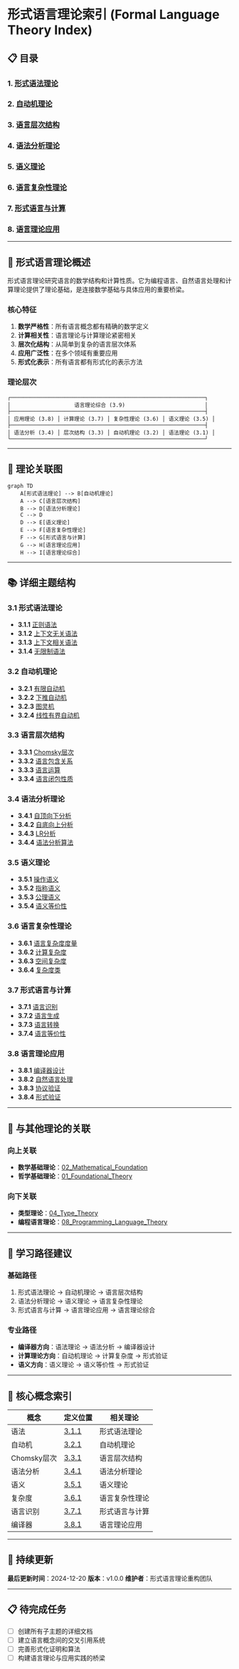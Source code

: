 # 形式语言理论索引 (Formal Language Theory Index)

## 📋 **目录**

### 1. [形式语法理论](03.1_Formal_Grammar_Theory.md)
### 2. [自动机理论](03.2_Automata_Theory.md)
### 3. [语言层次结构](03.3_Language_Hierarchy.md)
### 4. [语法分析理论](03.4_Parsing_Theory.md)
### 5. [语义理论](03.5_Semantics_Theory.md)
### 6. [语言复杂性理论](03.6_Language_Complexity_Theory.md)
### 7. [形式语言与计算](03.7_Formal_Language_and_Computation.md)
### 8. [语言理论应用](03.8_Language_Theory_Applications.md)

---

## 🎯 **形式语言理论概述**

形式语言理论研究语言的数学结构和计算性质。它为编程语言、自然语言处理和计算理论提供了理论基础，是连接数学基础与具体应用的重要桥梁。

### 核心特征

1. **数学严格性**：所有语言概念都有精确的数学定义
2. **计算相关性**：语言理论与计算理论紧密相关
3. **层次化结构**：从简单到复杂的语言层次体系
4. **应用广泛性**：在多个领域有重要应用
5. **形式化表示**：所有语言都有形式化的表示方法

### 理论层次

```
┌─────────────────────────────────────────────────────────────┐
│                    语言理论综合 (3.9)                         │
├─────────────────────────────────────────────────────────────┤
│ 应用理论 (3.8) │ 计算理论 (3.7) │ 复杂性理论 (3.6) │ 语义理论 (3.5) │
├─────────────────────────────────────────────────────────────┤
│ 语法分析 (3.4) │ 层次结构 (3.3) │ 自动机理论 (3.2) │ 语法理论 (3.1) │
└─────────────────────────────────────────────────────────────┘
```

---

## 🔗 **理论关联图**

```mermaid
graph TD
    A[形式语法理论] --> B[自动机理论]
    A --> C[语言层次结构]
    B --> D[语法分析理论]
    C --> D
    D --> E[语义理论]
    E --> F[语言复杂性理论]
    F --> G[形式语言与计算]
    G --> H[语言理论应用]
    H --> I[语言理论综合]
```

---

## 📚 **详细主题结构**

### 3.1 形式语法理论
- **3.1.1** [正则语法](03.1_Formal_Grammar_Theory.md#311-正则语法)
- **3.1.2** [上下文无关语法](03.1_Formal_Grammar_Theory.md#312-上下文无关语法)
- **3.1.3** [上下文相关语法](03.1_Formal_Grammar_Theory.md#313-上下文相关语法)
- **3.1.4** [无限制语法](03.1_Formal_Grammar_Theory.md#314-无限制语法)

### 3.2 自动机理论
- **3.2.1** [有限自动机](03.2_Automata_Theory.md#321-有限自动机)
- **3.2.2** [下推自动机](03.2_Automata_Theory.md#322-下推自动机)
- **3.2.3** [图灵机](03.2_Automata_Theory.md#323-图灵机)
- **3.2.4** [线性有界自动机](03.2_Automata_Theory.md#324-线性有界自动机)

### 3.3 语言层次结构
- **3.3.1** [Chomsky层次](03.3_Language_Hierarchy.md#331-chomsky层次)
- **3.3.2** [语言包含关系](03.3_Language_Hierarchy.md#332-语言包含关系)
- **3.3.3** [语言运算](03.3_Language_Hierarchy.md#333-语言运算)
- **3.3.4** [语言闭包性质](03.3_Language_Hierarchy.md#334-语言闭包性质)

### 3.4 语法分析理论
- **3.4.1** [自顶向下分析](03.4_Parsing_Theory.md#341-自顶向下分析)
- **3.4.2** [自底向上分析](03.4_Parsing_Theory.md#342-自底向上分析)
- **3.4.3** [LR分析](03.4_Parsing_Theory.md#343-lr分析)
- **3.4.4** [语法分析算法](03.4_Parsing_Theory.md#344-语法分析算法)

### 3.5 语义理论
- **3.5.1** [操作语义](03.5_Semantics_Theory.md#351-操作语义)
- **3.5.2** [指称语义](03.5_Semantics_Theory.md#352-指称语义)
- **3.5.3** [公理语义](03.5_Semantics_Theory.md#353-公理语义)
- **3.5.4** [语义等价性](03.5_Semantics_Theory.md#354-语义等价性)

### 3.6 语言复杂性理论
- **3.6.1** [语言复杂度度量](03.6_Language_Complexity_Theory.md#361-语言复杂度度量)
- **3.6.2** [计算复杂度](03.6_Language_Complexity_Theory.md#362-计算复杂度)
- **3.6.3** [空间复杂度](03.6_Language_Complexity_Theory.md#363-空间复杂度)
- **3.6.4** [复杂度类](03.6_Language_Complexity_Theory.md#364-复杂度类)

### 3.7 形式语言与计算
- **3.7.1** [语言识别](03.7_Formal_Language_and_Computation.md#371-语言识别)
- **3.7.2** [语言生成](03.7_Formal_Language_and_Computation.md#372-语言生成)
- **3.7.3** [语言转换](03.7_Formal_Language_and_Computation.md#373-语言转换)
- **3.7.4** [语言等价性](03.7_Formal_Language_and_Computation.md#374-语言等价性)

### 3.8 语言理论应用
- **3.8.1** [编译器设计](03.8_Language_Theory_Applications.md#381-编译器设计)
- **3.8.2** [自然语言处理](03.8_Language_Theory_Applications.md#382-自然语言处理)
- **3.8.3** [协议验证](03.8_Language_Theory_Applications.md#383-协议验证)
- **3.8.4** [形式验证](03.8_Language_Theory_Applications.md#384-形式验证)

---

## 🔄 **与其他理论的关联**

### 向上关联
- **数学基础理论**：[02_Mathematical_Foundation](../02_Mathematical_Foundation/01_Mathematical_Foundation_Index.md)
- **哲学基础理论**：[01_Foundational_Theory](../01_Foundational_Theory/01_Philosophical_Foundation_Index.md)

### 向下关联
- **类型理论**：[04_Type_Theory](../04_Type_Theory/01_Type_Theory_Index.md)
- **编程语言理论**：[08_Programming_Language_Theory](../08_Programming_Language_Theory/01_Programming_Language_Theory_Index.md)

---

## 📖 **学习路径建议**

### 基础路径
1. 形式语法理论 → 自动机理论 → 语言层次结构
2. 语法分析理论 → 语义理论 → 语言复杂性理论
3. 形式语言与计算 → 语言理论应用 → 语言理论综合

### 专业路径
- **编译器方向**：语法理论 → 语法分析 → 编译器设计
- **计算理论方向**：自动机理论 → 计算复杂度 → 形式验证
- **语义方向**：语义理论 → 语义等价性 → 形式验证

---

## 🎯 **核心概念索引**

| 概念 | 定义位置 | 相关理论 |
|------|----------|----------|
| 语法 | [3.1.1](03.1_Formal_Grammar_Theory.md#311-正则语法) | 形式语法理论 |
| 自动机 | [3.2.1](03.2_Automata_Theory.md#321-有限自动机) | 自动机理论 |
| Chomsky层次 | [3.3.1](03.3_Language_Hierarchy.md#331-chomsky层次) | 语言层次结构 |
| 语法分析 | [3.4.1](03.4_Parsing_Theory.md#341-自顶向下分析) | 语法分析理论 |
| 语义 | [3.5.1](03.5_Semantics_Theory.md#351-操作语义) | 语义理论 |
| 复杂度 | [3.6.1](03.6_Language_Complexity_Theory.md#361-语言复杂度度量) | 语言复杂性理论 |
| 语言识别 | [3.7.1](03.7_Formal_Language_and_Computation.md#371-语言识别) | 形式语言与计算 |
| 编译器 | [3.8.1](03.8_Language_Theory_Applications.md#381-编译器设计) | 语言理论应用 |

---

## 🔄 **持续更新**

**最后更新时间**：2024-12-20
**版本**：v1.0.0
**维护者**：形式语言理论重构团队

---

## 📋 **待完成任务**

- [ ] 创建所有子主题的详细文档
- [ ] 建立语言概念间的交叉引用系统
- [ ] 完善形式化证明和算法
- [ ] 构建语言理论与应用实践的桥梁 